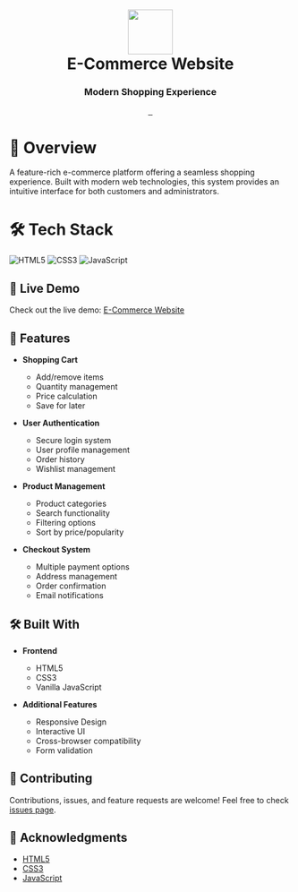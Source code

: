 <div align="center">
      <h1> <img src="screenshots/logo.png" width="80px"><br/>E-Commerce Website</h1>
      <h3>Modern Shopping Experience</h3>
</div>

<p align="center">
    <a href="https://your-live-demo-url.com" target="_blank">
        <img alt="" src="https://img.shields.io/badge/Website-EA4C89?style=normal&logo=dribbble&logoColor=white" style="vertical-align:center" />
    </a>
    <a href="https://your-facebook-url.com" target="_blank">
        <img alt="" src="https://img.shields.io/badge/Facebook-1877F2?style=normal&logo=facebook&logoColor=white" style="vertical-align:center" />
    </a>
    <a href="https://your-linkedin-url.com" target="_blank">
        <img alt="" src="https://img.shields.io/badge/LinkedIn-0077B5?style=normal&logo=linkedin&logoColor=white" style="vertical-align:center" />
    </a>
</p>

# 📌 Overview

A feature-rich e-commerce platform offering a seamless shopping experience. Built with modern web technologies, this system provides an intuitive interface for both customers and administrators.

# 🛠️ Tech Stack

![HTML5](https://img.shields.io/badge/html5-%23E34F26.svg?style=for-the-badge&logo=html5&logoColor=white)
![CSS3](https://img.shields.io/badge/css3-%231572B6.svg?style=for-the-badge&logo=css3&logoColor=white)
![JavaScript](https://img.shields.io/badge/javascript-%23323330.svg?style=for-the-badge&logo=javascript&logoColor=%23F7DF1E)

## 🔴 Live Demo

Check out the live demo: [E-Commerce Website](https://your-live-demo-url.com)

## 🚀 Features

- **Shopping Cart**

  - Add/remove items
  - Quantity management
  - Price calculation
  - Save for later

- **User Authentication**

  - Secure login system
  - User profile management
  - Order history
  - Wishlist management

- **Product Management**

  - Product categories
  - Search functionality
  - Filtering options
  - Sort by price/popularity

- **Checkout System**
  - Multiple payment options
  - Address management
  - Order confirmation
  - Email notifications

## 🛠️ Built With

- **Frontend**

  - HTML5
  - CSS3
  - Vanilla JavaScript

- **Additional Features**
  - Responsive Design
  - Interactive UI
  - Cross-browser compatibility
  - Form validation

## 🤝 Contributing

Contributions, issues, and feature requests are welcome! Feel free to check [issues page](https://github.com/yourusername/your-repo-name/issues).

## 🙏 Acknowledgments

- [HTML5](https://developer.mozilla.org/en-US/docs/Web/HTML)
- [CSS3](https://developer.mozilla.org/en-US/docs/Web/CSS)
- [JavaScript](https://developer.mozilla.org/en-US/docs/Web/JavaScript)
